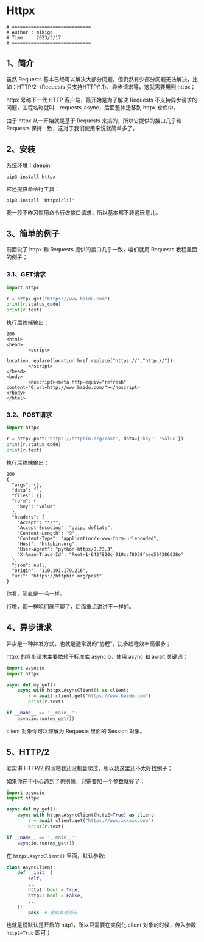 # Httpx

```shell
# =============================
# Author : mikigo
# Time   : 2023/3/17
# =============================
```

## 1、简介

虽然 Requests 基本已经可以解决大部分问题，但仍然有少部分问题无法解决，比如：HTTP/2（Requests 只支持HTTP/1.1）、异步请求等，这就需要用到 httpx；

httpx 号称下一代 HTTP 客户端，最开始是为了解决 Requests 不支持异步请求的问题，工程名称就叫：requests-async，后面整体迁移到 httpx 仓库中。

由于 httpx 从一开始就是基于 Requests 来搞的，所以它提供的接口几乎和 Requests 保持一致，这对于我们使用来说就简单多了。

## 2、安装

系统环境：deepin

```shell
pip3 install httpx
```

它还提供命令行工具：

```shell
pip3 install 'httpx[cli]'
```

我一般不咋习惯用命令行做接口请求，所以基本都不装这玩意儿。

## 3、简单的例子

前面说了 httpx 和 Requests 提供的接口几乎一致，咱们就用 Requests 教程里面的例子；

### 3.1、GET请求

```python
import httpx

r = httpx.get("https://www.baidu.com")
print(r.status_code)
print(r.text)
```

执行后终端输出：

```shell
200
<html>
<head>
        <script>
                location.replace(location.href.replace("https://","http://"));
        </script>
</head>
<body>
        <noscript><meta http-equiv="refresh" content="0;url=http://www.baidu.com/"></noscript>
</body>
</html>
```

### 3.2、POST请求

```python
import httpx

r = httpx.post('https://httpbin.org/post', data={'key': 'value'})
print(r.status_code)
print(r.text)
```

执行后终端输出：

```shell
200
{
  "args": {}, 
  "data": "", 
  "files": {}, 
  "form": {
    "key": "value"
  }, 
  "headers": {
    "Accept": "*/*", 
    "Accept-Encoding": "gzip, deflate", 
    "Content-Length": "9", 
    "Content-Type": "application/x-www-form-urlencoded", 
    "Host": "httpbin.org", 
    "User-Agent": "python-httpx/0.23.3", 
    "X-Amzn-Trace-Id": "Root=1-642f820c-019ccf8938faee564386038e"
  }, 
  "json": null, 
  "origin": "110.191.179.216", 
  "url": "https://httpbin.org/post"
}
```

你看，简直是一毛一样。

行啦，都一样咱们就不聊了，后面重点讲讲不一样的。

## 4、异步请求

异步是一种并发方式，也就是通常说的“协程”，比多线程效率高很多；

httpx 的异步请求主要依赖于标准库 asyncio，使用 async 和 await 关键词；

```python
import asyncio
import httpx

async def my_get():
    async with httpx.AsyncClient() as client:
        r = await client.get("https://www.baidu.com")
        print(r.text)

if __name__ == '__main__':
    asyncio.run(my_get())
```

client 对象你可以理解为 Requests 里面的 Session 对象。

## 5、HTTP/2

老实讲 HTTP/2 的网站我还没机会爬过，所以我这里还不太好找例子；

如果你在不小心遇到了也别慌，只需要加一个参数就好了；

```python
import asyncio
import httpx

async def my_get():
    async with httpx.AsyncClient(http2=True) as client:
        r = await client.get("https://www.xxxxxx.com")
        print(r.text)

if __name__ == '__main__':
    asyncio.run(my_get())
```

在 `httpx.AsyncClient()` 里面，默认参数: 

```python
class AsyncClient:
    def __init__(
        self,
		...
        http1: bool = True,
        http2: bool = False,
		...
    ):
        pass  # 省略其他源码
```

也就是说默认是开启的 http1，所以只需要在实例化 client 对象的时候，传入参数 `http2=True` 即可；
